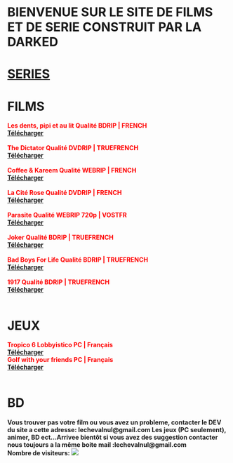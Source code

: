 <head>
<title>DARK DOWNLOAD</title>
<link rel="shortcut icon" href="https://psyquoquackpack.github.io/favicon.ico">
</head>
<body>
<h1>BIENVENUE SUR LE SITE DE FILMS ET DE SERIE CONSTRUIT PAR LA DARKED</h1>
 
<h1><a rel="external nofollow" target="_blank" href="https://free-to.github.io/series/serie">SERIES</a></h1>
<h1>FILMS</h1>
<b><div style="font-weight:bold;color:#ff0000">Les dents, pipi et au lit Qualité BDRIP | FRENCH</div></b>
<b><a rel="external nofollow" target="_blank" href=" https://1fichier.com/?um6atkryw2slm5zexr1h&af=1798861 ">Télécharger<b><a><br>
<br/>
<b><div style="font-weight:bold;color:#ff0000">The Dictator Qualité DVDRIP | TRUEFRENCH</div></b>
<b><a rel="external nofollow" target="_blank" href="https://1fichier.com/?3u8yz9imhjmg0q33jjrk&af=3108529">Télécharger<b><a><br>
<br/>
<b><div style="font-weight:bold;color:#ff0000">Coffee & Kareem Qualité WEBRIP | FRENCH</div></b>
<b><a rel="external nofollow" target="_blank" href="https://1fichier.com/?djymieao90tv1h8a1wdx&af=3108529">Télécharger</a></b><br>
<br/>
<b><div style="font-weight:bold;color:#ff0000">La Cité Rose Qualité DVDRIP | FRENCH</div></b>
<b><a rel="external nofollow" target="_blank" href="https://1fichier.com/?skj5xnmobni8owilvxu8&af=3108529">Télécharger</a></b><br>
<br/>
<b><div style="font-weight:bold;color:#ff0000">Parasite Qualité WEBRIP 720p | VOSTFR</div></b>
<b><a rel="external nofollow" target="_blank" href="https://1fichier.com/?ltr28ap0gmgfjntmj7wv&af=3108529">Télécharger</a></b><br>
<br/>
<b><div style="font-weight:bold;color:#ff0000">Joker Qualité BDRIP | TRUEFRENCH</div></b>
<b><a rel="external nofollow" target="_blank" href="https://1fichier.com/?yvkj0gvv0vlhn6xo883o&af=3108529">Télécharger</a></b><br>
<br/>
<b><div style="font-weight:bold;color:#ff0000">Bad Boys For Life Qualité BDRIP | TRUEFRENCH</div></b>
<b><a rel="external nofollow" target="_blank" href="https://1fichier.com/?zoz2knsdl83bq35jvhxg&af=3108529">Télécharger</a></b><br>
<br/>
<b><div style="font-weight:bold;color:#ff0000">1917 Qualité BDRIP | TRUEFRENCH</div></b>
<b><a rel="external nofollow" target="_blank" href="https://1fichier.com/?efk72kyhve3zjcqw04bu&af=3098520">Télécharger</a></b><br>
<br/>
<h1>JEUX</h1>
  <b><div style="font-weight:bold;color:#ff0000">Tropico 6 Lobbyistico PC | Français</div></b>
<b><a rel="external nofollow" target="_blank" href=" https://1fichier.com/?jg74vg6myot3h0omv0am&af=105612 ">Télécharger</a></b><br>
<b><div style="font-weight:bold;color:#ff0000">Golf with your friends PC | Français
</div></b>
<b><a rel="external nofollow" target="_blank" href=" https://1fichier.com/?ibztncouci9d2bi1sll5&af=105612 ">Télécharger</a></b><br>
<br/>
<h1>BD</h1>
<b>Vous trouver pas votre film ou vous avez un probleme, contacter le DEV du site a cette adresse: lechevalnul@gmail.com</b>
<b>Les jeux (PC seulement), animer, BD ect...Arrivee bientôt si vous avez des suggestion contacter nous toujours a la même boite mail :lechevalnul@gmail.com</b>
<br>
<b>Nombre de visiteurs: </b>
<img src="http://www.mon-compteur.fr/html_c01genv2-226337-1" border="0" />
